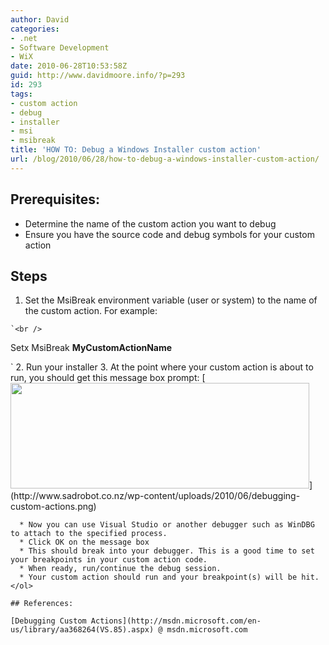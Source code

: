 ```yaml
---
author: David
categories:
- .net
- Software Development
- WiX
date: 2010-06-28T10:53:58Z
guid: http://www.davidmoore.info/?p=293
id: 293
tags:
- custom action
- debug
- installer
- msi
- msibreak
title: 'HOW TO: Debug a Windows Installer custom action'
url: /blog/2010/06/28/how-to-debug-a-windows-installer-custom-action/
---
```


## Prerequisites:

  * Determine the name of the custom action you want to debug
  * Ensure you have the source code and debug symbols for your custom action

## Steps

  1. Set the MsiBreak environment variable (user or system) to the name of the custom action. For example:
  
    `<br />
Setx MsiBreak <strong>MyCustomActionName</p>
<p></strong>`
  2. Run your installer
  3. At the point where your custom action is about to run, you should get this message box prompt: 
    [<img class="alignnone size-full wp-image-294" title="Debugging Custom Actions" src="http://www.sadrobot.co.nz/wp-content/uploads/2010/06/debugging-custom-actions.png" alt="" width="478" height="169" />](http://www.sadrobot.co.nz/wp-content/uploads/2010/06/debugging-custom-actions.png)</li> 
    
      * Now you can use Visual Studio or another debugger such as WinDBG to attach to the specified process.
      * Click OK on the message box
      * This should break into your debugger. This is a good time to set your breakpoints in your custom action code.
      * When ready, run/continue the debug session.
      * Your custom action should run and your breakpoint(s) will be hit.</ol> 
    
    ## References:
    
    [Debugging Custom Actions](http://msdn.microsoft.com/en-us/library/aa368264(VS.85).aspx) @ msdn.microsoft.com